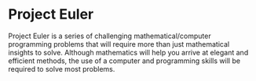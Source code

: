 # Project Euler
Project Euler is a series of challenging mathematical/computer programming problems that will require more than just
mathematical insights to solve. Although mathematics will help you arrive at elegant and efficient methods, the use of a
 computer and programming skills will be required to solve most problems.
